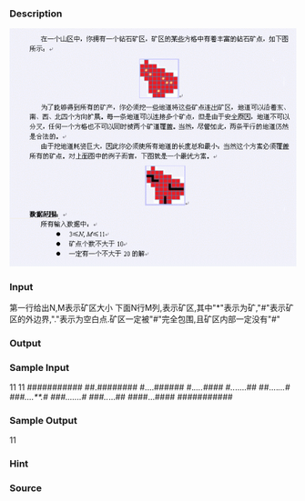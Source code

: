 
### Description
![](/images/1410.jpg)

### Input
第一行给出N,M表示矿区大小
下面N行M列,表示矿区,其中"*"表示为矿,"#"表示矿区的外边界,"."表示为空白点.矿区一定被"#"完全包围,且矿区内部一定没有"#"
### Output

### Sample Input
11 11
###########
##.########
#....######
#.*....####
#..*.....##
##....*...#
###....**.#
###.......#
###..*...##
####...####
###########


### Sample Output
11
### Hint

### Source
